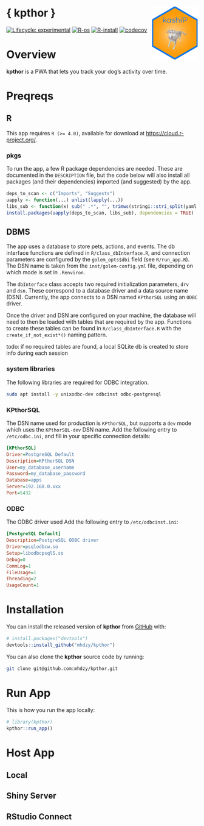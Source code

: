 
<!-- README.md is generated from README.Rmd. Please edit that file -->

# { kpthor } <img src="inst/app/www/favicon.ico" align="right" width="120"/>

<!-- badges: start -->

[![Lifecycle:
experimental](https://img.shields.io/badge/lifecycle-experimental-orange.svg)](https://lifecycle.r-lib.org/articles/stages.html#experimental)
[![R-os](https://github.com/mhdzy/kpthor/workflows/R-os/badge.svg)](https://github.com/mhdzy/kpthor/actions)
[![R-install](https://github.com/mhdzy/kpthor/workflows/R-install/badge.svg)](https://github.com/mhdzy/kpthor/actions)
[![codecov](https://codecov.io/gh/mhdzy/kpthor/branch/main/graph/badge.svg?token=6HK4PC05NR)](https://codecov.io/gh/mhdzy/kpthor)
<!-- badges: end -->

# Overview

**kpthor** is a PWA that lets you track your dog’s activity over time.

# Preqreqs

## R

This app requires `R (>= 4.0)`, available for download at
<https://cloud.r-project.org/>.

### pkgs

To run the app, a few R package dependencies are needed. These are
documented in the `DESCRIPTION` file, but the code below will also
install all packages (and their dependencies) imported (and suggested)
by the app.

``` r
deps_to_scan <- c("Imports", "Suggests")
uapply <- function(...) unlist(lapply(...))
libs_sub <- function(x) sub(" .*", "", trimws(stringi::stri_split(yaml::read_yaml("DESCRIPTION")[[x]], fixed = ",")[[1]]))
install.packages(uapply(deps_to_scan, libs_sub), dependencies = TRUE)
```

## DBMS

The app uses a database to store pets, actions, and events. The db
interface functions are defined in `R/class_dbInterface.R`, and
connection parameters are configured by the `golem_opts$dbi` field (see
`R/run_app.R`). The DSN name is taken from the `inst/golem-config.yml`
file, depending on which mode is set in `.Renviron`.

The `dbInterface` class accepts two required initialization parameters,
`drv` and `dsn`. These correspond to a database driver and a data source
name (DSN). Currently, the app connects to a DSN named `KPthorSQL` using
an `ODBC` driver.

Once the driver and DSN are configured on your machine, the database
will need to then be loaded with tables that are required by the app.
Functions to create these tables can be found in `R/class_dbInterface.R`
with the `create_if_not_exist*()` naming pattern.

todo: if no required tables are found, a local SQLite db is created to
store info during each session

### system libraries

The following libraries are required for ODBC integration.

``` sh
sudo apt install -y unixodbc-dev odbcinst odbc-postgresql
```

### KPthorSQL

The DSN name used for production is `KPthorSQL`, but supports a `dev`
mode which uses the `KPthorSQL-dev` DSN name. Add the following entry to
`/etc/odbc.ini`, and fill in your specific connection details:

``` ini
[KPthorSQL]
Driver=PostgreSQL Default
Description=KPthorSQL DSN
User=my_database_username
Password=my_database_password
Database=apps
Server=192.168.0.xxx
Port=5432
```

### ODBC

The ODBC driver used Add the following entry to `/etc/odbcinst.ini`:

``` ini
[PostgreSQL Default]
Description=PostgreSQL ODBC driver
Driver=psqlodbcw.so
Setup=libodbcpsqlS.so
Debug=0
CommLog=1
FileUsage=1
Threading=2
UsageCount=1
```

# Installation

You can install the released version of **kpthor** from
[GitHub](https://github.com/) with:

``` r
# install.packages("devtools")
devtools::install_github("mhdzy/kpthor")
```

You can also clone the **kpthor** source code by running:

``` zsh
git clone git@github.com:mhdzy/kpthor.git
```

# Run App

This is how you run the app locally:

``` r
# library(kpthor)
kpthor::run_app()
```

# Host App

## Local

## Shiny Server

## RStudio Connect
